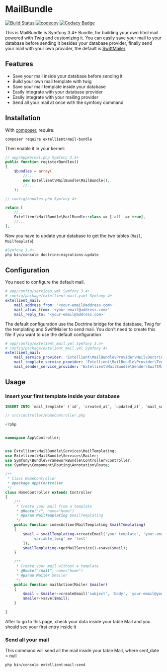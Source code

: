 # MailBundle
[![Build Status](https://travis-ci.org/extellient/MailBundle.svg?branch=master)](https://travis-ci.org/extellient/MailBundle)
[![codecov](https://codecov.io/gh/extellient/MailBundle/branch/master/graph/badge.svg)](https://codecov.io/gh/extellient/MailBundle)
[![Codacy Badge](https://api.codacy.com/project/badge/Grade/cb88ab4f71de40af8994e5d98ac61f44)](https://www.codacy.com/app/xtladmin/MailBundle?utm_source=github.com&amp;utm_medium=referral&amp;utm_content=extellient/MailBundle&amp;utm_campaign=Badge_Grade)

This is MailBundle is Symfony 3.4+ Bundle, for building your own html mail powered with [Twig](https://github.com/twigphp/Twig) and customizing it. You can easily save your mail to your database before sending it besides your database provider, finally send your mail with your own provider, the default is [SwiftMailer](https://github.com/swiftmailer/swiftmailer)

Features
------------

- Save your mail inside your database before sending it
- Build your own mail template with twig
- Save your mail template inside your database
- Easily integrate with your database provider
- Easily integrate with your mailing provider
- Send all your mail at once with the symfony command


Installation
------------

With [composer](http://packagist.org), require:

`composer require extellient/mail-bundle`

Then enable it in your kernel:

```php
// app/AppKernel.php Symfony 3.4+
public function registerBundles()
{
    $bundles = array(
        //...
        new Extellient\MailBundle\MailBundle(),
        //...
    );
```

```php
// config/bundles.php Symfony 4+

return [
    //...
    Extellient\MailBundle\MailBundle::class => ['all' => true],
    //...
];

```

Now you have to update your database to get the two tables (`Mail`, `MailTemplate`)
```bash
#Symfony 3.4+
php bin/console doctrine:migrations:update
```


Configuration
-------------

You need to configure the default mail.

```yaml
# app/config/services.yml Symfony 3.4+
# config/package/extellient_mail.yaml Symfony 4+
extellient_mail:
    mail_address_from: '<your-email@address.com>'
    mail_alias_from: '<your-email@address.com>'
    mail_reply_to: '<your-email@address.com>'
```

The default configuration use the Doctrine bridge for the database, Twig for the templating and SwiftMailer to send mail.
You don't need to create this file if you want to use the default configuration

```yaml
# app/config/extelient_mail.yml Symfony 3.4+
# config/package/extelient_mail.yml Symfony 4+
extellient_mail:
    mail_service_provider: 'Extellient\MailBundle\Provider\Mail\DoctrineMailProvider' #The database provider to get mails
    mail_template_service_provider: 'Extellient\MailBundle\Provider\Template\DoctrineMailTemplateProvider' # The database provider to get templates
    mail_sender_service_provider: 'Extellient\MailBundle\Sender\SwiftMailSender' #The Mail provider that will be use to send mails
```

## Usage



### Insert your first template inside your database


```sql
INSERT INTO `mail_template` (`id`, `created_at`, `updated_at`, `mail_subject`, `mail_body`, `code`) VALUES (1, '2018-03-14 09:44:28', '2018-04-20 15:11:38', 'Reset your password', '<p>Hello,<br /><br />{{link_password_reset}}', 'reset_password'),
```

```php
// src/controller/HomeController.php

<?php


namespace App\Controller;


use Extellient\MailBundle\Services\MailTemplating;
use Extellient\MailBundle\Services\Mailer;
use Symfony\Bundle\FrameworkBundle\Controller\Controller;
use Symfony\Component\Routing\Annotation\Route;

/**
 * Class HomeController
 * @package App\Controller
 */
class HomeController extends Controller
{
    /**
     * Create your mail from a template
     * @Route("/", name="home")
     * @param MailTemplating $mailTemplating
     */
    public function indexAction(MailTemplating $mailTemplating)
    {
        $mail = $mailTemplating->createEmail('your_template', 'your-email@your-email.com', [
            'variable_twig' => 'test'
        ]);
        $mailTemplating->getMailService()->save($mail);
    }

    /**
     * Create your mail without a template
     * @Route("/mail", name="home")
     * @param Mailer $mailer
     */
    public function mailAction(Mailer $mailer)
    {
        $mail = $mailer->createEmail('subject', 'body', 'your-email@your-email.com');
        $mailer->save($mail);
    }

}

```

After to go to this page, check your data inside your table Mail and you should see your first entry inside it

### Send all your mail

This command will send all the mail inside your table Mail, where sent_date = null

```bash
php bin/console extellient:mail:send

```
